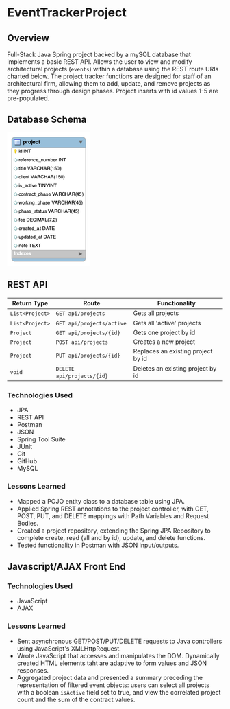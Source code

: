 # EventTrackerProject

## Overview

Full-Stack Java Spring project backed by a mySQL database that implements a basic REST API. 
Allows the user to view and modify architectural projects (`events`) within a database using the REST route URIs charted below. 
The project tracker functions are designed for staff of an architectural firm, allowing them to add, update, and remove 
projects as they progress through design phases. Project inserts with id values 1-5 are pre-populated.

## Database Schema
![image info](./DB/archi_schema.png)

## REST API

| Return Type      | Route                     | Functionality                      |
|------------------|---------------------------|------------------------------------|
| `List<Project>`  |`GET api/projects`         | Gets all projects                  |
| `List<Project>`  |`GET api/projects/active`  | Gets all 'active' projects         |
| `Project`        |`GET api/projects/{id}`    | Gets one project by id             |
| `Project`        |`POST api/projects`        | Creates a new project              |
| `Project`        |`PUT api/projects/{id}`    | Replaces an existing project by id |
| `void`           |`DELETE api/projects/{id}` | Deletes an existing project by id  |

### Technologies Used

- JPA
- REST API
- Postman
- JSON
- Spring Tool Suite
- JUnit
- Git
- GitHub
- MySQL

### Lessons Learned

- Mapped a POJO entity class to a database table using JPA.
- Applied Spring REST annotations to the project controller, with GET, POST, PUT, and DELETE mappings with 
Path Variables and Request Bodies.
- Created a project repository, extending the Spring JPA Repository to complete create, read (all and by id), update, and delete functions.
- Tested functionality in Postman with JSON input/outputs.

## Javascript/AJAX Front End

### Technologies Used

- JavaScript
- AJAX

### Lessons Learned

- Sent asynchronous GET/POST/PUT/DELETE requests to Java controllers using JavaScript's XMLHttpRequest.
- Wrote JavaScript that accesses and manipulates the DOM. Dynamically created HTML elements taht are 
adaptive to form values and JSON responses.
- Aggregated project data and presented a summary preceding the representation of filtered event objects: 
users can select all projects with a boolean `isActive` field set to true, and view the correlated 
project count and the sum of the contract values.
